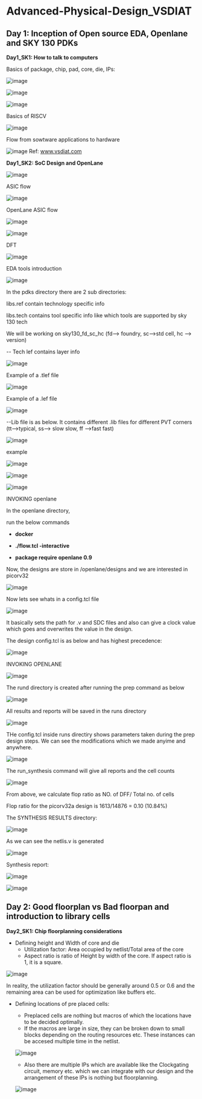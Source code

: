 # Advanced-Physical-Design_VSDIAT

## **Day 1**: Inception of Open source EDA, Openlane and SKY 130 PDKs

**Day1_SK1: How to talk to computers**

Basics of package, chip, pad, core, die, IPs:

![image](https://user-images.githubusercontent.com/86380243/123850511-1cac5380-d8e8-11eb-9086-5baf7b2c8bbc.png)

![image](https://user-images.githubusercontent.com/86380243/123852034-dbb53e80-d8e9-11eb-9050-e940c4b69676.png)

![image](https://user-images.githubusercontent.com/86380243/123851516-444feb80-d8e9-11eb-89b1-b6fcc36cfb5c.png)

Basics of RISCV

![image](https://user-images.githubusercontent.com/86380243/123853254-3e5b0a00-d8eb-11eb-8af2-1a8e96597f2c.png)

Flow from sowtware applications to hardware

![image](https://user-images.githubusercontent.com/86380243/123854332-947c7d00-d8ec-11eb-85f2-8b3aa39e1a36.png)
                                                                                            Ref: www.vsdiat.com
                                                                                            
                                                                                            
**Day1_SK2: SoC Design and OpenLane**

![image](https://user-images.githubusercontent.com/86380243/123863692-e8409380-d8f7-11eb-9075-d3711c02c95b.png)

ASIC flow

![image](https://user-images.githubusercontent.com/86380243/123864814-2e4a2700-d8f9-11eb-8df5-6e430ff29b5c.png)

OpenLane ASIC flow

![image](https://user-images.githubusercontent.com/86380243/123875235-4fb20f80-d907-11eb-9d44-3461d4ad8f40.png)

![image](https://user-images.githubusercontent.com/86380243/123875463-b9cab480-d907-11eb-9b89-ec78b2bc845e.png)

DFT

![image](https://user-images.githubusercontent.com/86380243/123875662-1037f300-d908-11eb-960b-e6e78f319481.png)

EDA tools introduction

![image](https://user-images.githubusercontent.com/86380243/123877530-5b9fd080-d90b-11eb-99fa-4a7212ac283b.png)

In the pdks directory there are 2 sub directories:

libs.ref contain technology specific info

libs.tech contains tool specific info like which tools are supported by sky 130 tech

We will be working on sky130_fd_sc_hc (fd--> foundry, sc-->std cell, hc --> version)

-- Tech lef contains layer info

![image](https://user-images.githubusercontent.com/86380243/123878196-a1a96400-d90c-11eb-9a0a-e1a89b0fe64d.png)

Example of a .tlef file

![image](https://user-images.githubusercontent.com/86380243/123878517-32803f80-d90d-11eb-8831-79980195087c.png)

Example of a .lef file

![image](https://user-images.githubusercontent.com/86380243/123878351-e92ff000-d90c-11eb-885a-1a0a2bfc8d54.png)


--Lib file is as below. It contains different .lib files for different PVT corners (tt-->typical, ss--> slow slow, ff -->fast fast)

![image](https://user-images.githubusercontent.com/86380243/123878003-48413500-d90c-11eb-9ad1-154d851d5378.png)

example

![image](https://user-images.githubusercontent.com/86380243/123879429-e59d6880-d90e-11eb-8f3e-6dccf9d8094b.png)

![image](https://user-images.githubusercontent.com/86380243/123879488-fcdc5600-d90e-11eb-87ac-9706c6e4357a.png)

![image](https://user-images.githubusercontent.com/86380243/123879327-c1418c00-d90e-11eb-9f80-9eaab41863cf.png)

INVOKING openlane

In the openlane directory,

run the below commands

- **docker**

- **./flow.tcl -interactive**

- **package require openlane 0.9**

Now, the designs are store in /openlane/designs and we are interested in picorv32

![image](https://user-images.githubusercontent.com/86380243/123881636-20a19b00-d913-11eb-886e-6c768b03825a.png)

Now lets see whats in a config.tcl file

![image](https://user-images.githubusercontent.com/86380243/123881709-4f1f7600-d913-11eb-84e6-bcf1ed86d3e0.png)

It basically sets the path for .v and SDC files and also can give a clock value which goes and overwrites the value in the design.

The design config.tcl is as below and has highest precedence:

![image](https://user-images.githubusercontent.com/86380243/123953383-27f99080-d975-11eb-9d32-5aceea1f01bf.png)

INVOKING OPENLANE

![image](https://user-images.githubusercontent.com/86380243/123953546-54151180-d975-11eb-8457-178757be56d8.png)

The rund directory is created after running the prep command as below

![image](https://user-images.githubusercontent.com/86380243/123953891-c128a700-d975-11eb-8cc9-e7bf776d6218.png)

All results and reports will be saved in the runs directory

![image](https://user-images.githubusercontent.com/86380243/123954301-3dbb8580-d976-11eb-9fbe-9cdc4a73f6d0.png)

THe config.tcl inside runs directiry shows parameters taken during the prep design steps. We can see the modifications which we made anyime and anywhere.

![image](https://user-images.githubusercontent.com/86380243/123954605-9ab73b80-d976-11eb-8a14-e49ae1630d8e.png)

The run_synthesis command will give all reports and the cell counts

![image](https://user-images.githubusercontent.com/86380243/123955831-12399a80-d978-11eb-8509-37ad0b2a6af5.png)

From above, we calculate flop ratio as NO. of DFF/ Total no. of cells

Flop ratio for the picorv32a design is 1613/14876 = 0.10 (10.84%)

The SYNTHESIS RESULTS directory:

![image](https://user-images.githubusercontent.com/86380243/123961120-06e96d80-d97e-11eb-8535-41a23402b924.png)

As we can see the netlis.v is generated

![image](https://user-images.githubusercontent.com/86380243/123961320-35ffdf00-d97e-11eb-8294-599c8a530951.png)

Synthesis report:

![image](https://user-images.githubusercontent.com/86380243/123961511-719aa900-d97e-11eb-8004-a3e36d80b763.png)

![image](https://user-images.githubusercontent.com/86380243/123961568-7d866b00-d97e-11eb-9659-d1eff2fbe4cd.png)


## **Day 2**: Good floorplan vs Bad floorpan and introduction to library cells

**Day2_SK1: Chip floorplanning considerations**

- Defining height and Width of core and die
  -  Utilization factor: Area occupied by netlist/Total area of the core
  -  Aspect ratio is ratio of Height by width of the core. If aspect ratio is 1, it is a square.

![image](https://user-images.githubusercontent.com/86380243/123998447-80de1e80-d99f-11eb-872a-065787441199.png)

In reality, the utilization factor should be generally around 0.5 or 0.6 and the remaining area can be used for optimization like buffers etc.

- Defining locations of pre placed cells:
  - Preplaced cells are nothing but macros of which the locations have to be decided optimally.
  - If the macros are large in size, they can be broken down to small blocks depending on the routing resources etc. These instances can be accesed multiple time in the netlist.
  
  ![image](https://user-images.githubusercontent.com/86380243/124000481-9d7b5600-d9a1-11eb-990d-b734320ba048.png)
  
  - Also there are multiple IPs which are available like the Clockgating circuit, memory etc. which we can integrate with our design and the arrangement of these IPs is nothing but floorplanning.
  
  ![image](https://user-images.githubusercontent.com/86380243/124000650-cdc2f480-d9a1-11eb-8c77-7f5ca7ab3990.png)


  

